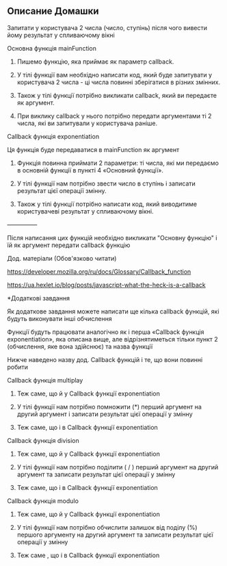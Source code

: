 ## Описание Домашки

Запитати у користувача 2 числа (число, ступінь) після чого вивести йому результат у спливаючому вікні

Основна функція mainFunction

1. Пишемо функцію, яка приймає як параметр callback.

2. У тілі функції вам необхідно написати код, який буде запитувати у користувача 2 числа - ці числа повинні зберігатися в різних змінних.

3. Також у тілі функції потрібно викликати callback, який ви передаєте як аргумент.

4. При виклику callback у нього потрібно передати аргументами ті 2 числа, які ви запитували у користувача раніше.

Callback функція exponentiation

Ця функція буде передаватися в mainFunction як аргумент

1. Функція повинна приймати 2 параметри: ті числа, які ми передаємо в основній функції в пункті 4 «Основний функції».

2. У тілі функції нам потрібно звести число в ступінь і записати результат цієї операції змінну.

3. Також у тілі функції потрібно написати код, який виводитиме користувачеві результат у спливаючому вікні.

—————

Після написання цих функцій необхідно викликати "Основну функцію" і їй як аргумент передати callback функцію

Дод. матеріали (Обов'язково читати)

https://developer.mozilla.org/ru/docs/Glossary/Callback_function

https://ua.hexlet.io/blog/posts/javascript-what-the-heck-is-a-callback



*Додаткові завдання

Як додаткове завдання можете написати ще кілька callback функцій, які будуть виконувати інші обчислення

Функції будуть працювати аналогічно як і перша «Callback функція exponentiation», яка описана вище, але відрізнятиметься тільки пункт 2 (обчислення, яке вона здійснює) та назва функції

Нижче наведено назву дод. Callback функцій і те, що вони повинні робити

Callback функція multiplay

1. Теж cаме, що й у Callback функції exponentiation

2. У тілі функції нам потрібно помножити (*) перший аргумент на другий аргумент і записати результат цієї операції у змінну

3. Теж cаме, що і в Callback функції exponentiation

Callback функція division

1. Теж cаме, що й у Callback функції exponentiation

2. У тілі функції нам потрібно поділити ( / ) перший аргумент на другий аргумент та записати результат цієї операції у змінну

3. Теж cаме, що і в Callback функції exponentiation

Callback функція modulo

1. Теж cаме, що й у Callback функції exponentiation

2. У тілі функції нам потрібно обчислити залишок від поділу (%) першого аргументу на другий аргумент та записати результат цієї операції у змінну

3. Теж cаме , що і в Callback функції exponentiation